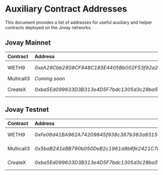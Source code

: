 # Auxiliary Contract Addresses

This document provides a list of addresses for useful auxiliary and helper contracts deployed on the Jovay networks.

## Jovay Mainnet

| Contract     | Address | Source Code |
| :----------- | :------ |  :------ |
| WETH9        |  *0xeA29Cbb2808CF848C185E4405Bb002F53f92a241*        | [https://github.com/Zellic/weth/blob/main/WETH9.sol](https://github.com/Zellic/weth/blob/main/WETH9.sol) |
| Multicall3   |  *Coming soon*        | |
| CreateX      | *0xba5Ed099633D3B313e4D5F7bdc1305d3c28ba5Ed*       | [https://github.com/pcaversaccio/createx](https://github.com/pcaversaccio/createx) |

## Jovay Testnet

| Contract     | Address | Source Code |
| :----------- | :------ |  :------ |
| WETH9        | *0xFe06d41BA962A74209845f938c387b363a931505*       | [https://github.com/Zellic/weth/blob/main/WETH9.sol](https://github.com/Zellic/weth/blob/main/WETH9.sol) |
| Multicall3   | *0x5baB241eBB790b050DeB2c1961a8b6fe2421C7Bf*       | [https://github.com/mds1/multicall3](https://github.com/mds1/multicall3) |
| CreateX      | *0xba5Ed099633D3B313e4D5F7bdc1305d3c28ba5Ed*       | [https://github.com/pcaversaccio/createx](https://github.com/pcaversaccio/createx) |
